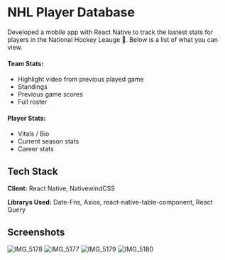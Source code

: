 
# NHL Player Database

Developed a mobile app with React Native to track the lastest stats for players in the National Hockey Leauge 🏒. Below is a list of what you can view.

#### Team Stats: 
- Highlight video from previous played game
- Standings
- Previous game scores
- Full roster

#### Player Stats:
- Vitals / Bio
- Current season stats
- Career stats



## Tech Stack

**Client:** React Native, NativewindCSS

**Librarys Used:** Date-Fns, Axios, react-native-table-component, React Query


## Screenshots

![IMG_5178](https://user-images.githubusercontent.com/85086293/203192927-e6ecfac3-863d-41a0-a04c-f214c3fbbcee.PNG)
![IMG_5177](https://user-images.githubusercontent.com/85086293/203193043-fb3bd874-f7f7-4b71-90ce-1660e0dd5b63.PNG)
![IMG_5179](https://user-images.githubusercontent.com/85086293/203193086-cc972394-dfe7-46a4-a0ac-d6cf34ac4a5e.PNG)
![IMG_5180](https://user-images.githubusercontent.com/85086293/203193139-86494080-1e81-4426-84ae-851d2380715a.PNG)


